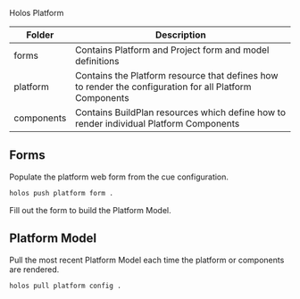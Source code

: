 Holos Platform

| Folder     | Description                                                                                             |
| -          | -                                                                                                       |
| forms      | Contains Platform and Project form and model definitions                                                |
| platform   | Contains the Platform resource that defines how to render the configuration for all Platform Components |
| components | Contains BuildPlan resources which define how to render individual Platform Components                  |

## Forms

Populate the platform web form from the cue configuration.

```bash
holos push platform form .
```

Fill out the form to build the Platform Model.

## Platform Model

Pull the most recent Platform Model each time the platform or components are
rendered.

```
holos pull platform config .
```
